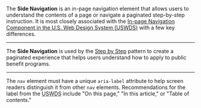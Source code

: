 <!-- Headers start with h5 ##### -->

The **Side Navigation** is an in-page navigation element that allows users to understand the contents of a page or navigate a paginated step-by-step instruction. It is most closely associated with the <a href="https://designsystem.digital.gov/components/in-page-navigation/" target="_blank" rel="noopener">In-page Navigation Component in the U.S. Web Design System (USWDS)</a> with a few key differences.

---

The **Side Navigation** is used by the [Step by Step](step-by-step) pattern to create a paginated experience that helps users understand how to apply to public benefit programs.

---

The `nav` element must have a unique `aria-label` attribute to help screen readers distinguish it from other `nav` elements. Recommendations for the label from the <abbr title="The U.S. Web Design System">USWDS</abbr> include "On this page," "In this article," or "Table of contents."
